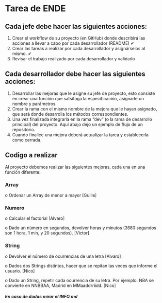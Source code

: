 
# Tarea de ENDE

## Cada jefe debe hacer las siguientes acciones:

1. Crear el workflow de su proyecto (en GitHub) donde describirá las acciones a llevar a cabo por cada desarrollador (README) ✔
2. Crear las tareas a realizar por cada desarrollador y asignárselos al mismo. ✔
3. Revisar el trabajo realizado por cada desarrollador y validarlo

## Cada desarrollador debe hacer las siguientes acciones:

1. Desarrollar las mejoras que le asigne su jefe de proyecto, esto consiste en crear una función que satsifaga la especificación, asignarle un nombre y parámetros. 
2. Crear la rama con el mismo nombre de la mejora que le hayan asignado, que será donde desarrolla los métodos correspondientes.
3. Una vez finalizada integrarla en la rama “dev” (o la rama de desarrollo principal) del proyecto. Aquí abajo dejo un ejemplo de flujo de un repositorio.
4. Cuando finalice una mejora deberá actualizar la tarea y establecerla como cerrada.

## Codigo a realizar

Al proyecto debemos realizar las siguientes mejoras, cada una en una función diferente:

### Array

o Ordenar un Array de menor a mayor [Guille]

### Numero
o Calcular el factorial [Alvaro]

o Dado un número en segundos, devolver horas y minutos (3680 segundos son 1 hora, 1 min, y 20 segundos). [Victor] 

### String
o Devolver el número de ocurrencias de una letra [Alvaro]

o Dados dos Strings distintos, hacer que se repitan las veces que informe el usuario. [Nico]

o Dado un String, repetir cada ocurrencia de su letra. Por ejemplo: NBA se convierte en NNBBAA, Madrid en MMaaddrriidd. [Nico]


##### En caso de dudas mirar el INFO.md

